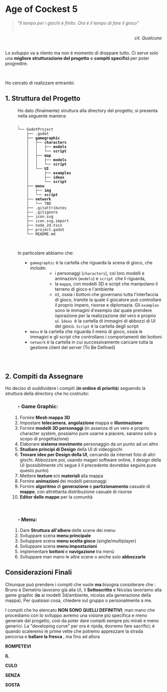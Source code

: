 <h1>Age of Cockest 5</h1>
<blockquote><em>"Il tempo per i giochi &egrave; finito. Ora &egrave; il tempo di fare il gioco"&nbsp; &nbsp; &nbsp; &nbsp; &nbsp; &nbsp; &nbsp; &nbsp; &nbsp; &nbsp; &nbsp; &nbsp; &nbsp; &nbsp; &nbsp; &nbsp; &nbsp; &nbsp; &nbsp; &nbsp; &nbsp; &nbsp; &nbsp; &nbsp; &nbsp;&nbsp;</em></blockquote>
<div style="text-align: right;"><em>cit. Qualcuno</em></div>
<div style="text-align: right;">&nbsp;</div>
<p>Lo sviluppo va a rilento ma non &egrave; momento di droppare tutto. Ci serve solo una <strong>migliore strutturazione del progetto</strong> e <strong>compiti specifici </strong>per poter progredire.</p>
<p>&nbsp;</p>
<p>Ho cercato di realizzare entrambi:</p>
<h2>1. Struttura del Progetto</h2>
<p style="padding-left: 40px;">Ho dato (finalmente) struttura alla directory del progetto; si presenta nella seguente maniera:</p>
<pre style="padding-left: 40px;"><code>.
└── GodotProject
    ├── .godot
    ├── <strong>gamegraphic</strong>
    │   ├── <strong>characters</strong>
    │   │   ├── <strong>models</strong>
    │   │   └── <strong>script</strong>
    │   ├── <strong>map</strong>
    │   │   ├── <strong>models</strong>
    │   │   └── <strong>script</strong>
    │   └── <strong>UI</strong>
    │       ├── <strong>examples</strong>
    │       ├── <strong>ideas</strong>
    │       └── <strong>script</strong>
    ├── <strong>menu</strong>
    │   ├── <strong>img</strong>
    │   └── <strong>script</strong>
    ├── <strong>network</strong>
    │   └── TBD
    ├── .gitattributes
    ├── .gitignore
    ├── icon.svg
    ├── icon.svg.import
    ├── node_2d.tscn
    ├── project.godot
  	└── README.md</code></pre>
<p style="padding-left: 40px;">&nbsp;</p>
<p style="padding-left: 40px;">In particolare abbiamo che:</p>
<ul style="padding-left: 80px;">
<li><code>gamegraphic</code> &egrave; la cartella che riguarda la scena di gioco, che include:
<ul style="padding-left: 80px;">
<li>i personaggi (<code>characters</code>), coi loro modelli e animazioni (<code>models</code>) e <code>script </code>che li riguarda,</li>
<li>la <code>mappa</code>, con modelli 3D e script che manipolano il terreno di gioco e l'ambiente</li>
<li><code>UI</code>, ossia i bottoni che governano tutta l'interfaccia di gioco, tramite la quale il giocatore pu&ograve; controllare il proprio impero, risorse e diplomazia. Gli <code>examples</code> sono le immagini d'esempio dal quale prendere ispirazione per la realizzazione del vero e proprio ui. <code>Ideas </code>&egrave; la cartella di immagini di abbozzi di UI del gioco. <code>Script</code> &egrave; la cartella degli script</li>
</ul>
</li>
<li><code>menu</code> &egrave; la cartella che riguarda il men&ugrave; di gioco, ossia le immagini e gli script che controllano i comportamenti dei bottoni</li>
<li><code>network</code> &egrave; la cartella in cui successivamente caricare tutta la gestione client del server (To Be Defined)</li>
</ul>
<h3>&nbsp;</h3>
<h2>2. Compiti da Assegnare</h2>
<p>Ho deciso di suddividere i compiti (<strong>in ordine di priorit&agrave;</strong>) seguendo la struttura della directory che ho costruito:</p>
<h3 style="padding-left: 40px;">- Game Graphic:</h3>
<ol>
<li style="list-style-type: none;">
<ol>
<li>Fornire <strong>Mesh mappa 3D</strong></li>
<li>Impostare <strong>telecamera</strong>, <strong>angolazione </strong>mappa e <strong>illuminazione</strong></li>
<li>Fornire <strong>modelli 3D personaggi </strong>(in assenza di un vero e proprio character system, possiamo pure usarne a piacere, saranno solo a scopo di progettazione)</li>
<li>Elaborare <strong>sistema movimento</strong> personaggio da un punto ad un altro&nbsp;</li>
<li><strong>Studiare principi di Design</strong> della UI di videogiochi</li>
<li><strong>Trovare idee per Design della UI</strong>, cercando da internet foto di altri giochi. Abbozzare poi, usando magari software online, il design della UI (possibilmente chi segue il il precedente dovrebbe seguire pure questo punto)</li>
<li>Mettere <strong>texture </strong>e/o <strong>materiali </strong>alla mappa</li>
<li>Fornire <strong>animazioni </strong>dei modelli personaggi</li>
<li>Fornire <strong>algoritmo </strong>di <strong>generazione </strong>e <strong>partizionamento </strong>casuale di <strong>mappe</strong>, con altrettanta distribuzione casuale di risorse</li>
<li><strong>Editor delle mappe</strong> per la comunit&agrave;</li>
</ol>
</li>
</ol>
<p>&nbsp;</p>
<h3 style="padding-left: 40px;">- Menu:</h3>
<ol>
<li style="list-style-type: none;">
<ol>
<li>Dare <strong>Struttura all'albero </strong>delle scene dei menu</li>
<li>Sviluppare scena <strong>menu principale</strong></li>
<li>Sviluppare scena <strong>menu scelta gioco</strong> (single/multiplayer)</li>
<li>Sviluppare scena <strong>menu impostazioni</strong></li>
<li>implementare <strong>bottoni </strong>e <strong>navigazione </strong>tra men&ugrave;</li>
<li>Sviluppare man mano le altre scene o anche solo <strong>abbozzarle</strong></li>
</ol>
</li>
</ol>
<h2>Considerazioni Finali</h2>
<p>Chiunque pu&ograve; prendere i compiti che vuole <strong>ma&nbsp;</strong>bisogna considerare che : Bruno e Demetrio lavorano gi&agrave; alla UI, il <strong>Sottoscritto </strong>e Nicolas lavoriamo alla game graphic (<strong>io</strong> ai modelli 3d/ambiente, nicolas alla generazione della mappa). Per qualsiasi cosa, chiedere sul gruppo o personalmente a me.</p>
<p>I compiti che ho elencato <strong>NON SONO QUELLI DEFINITIVI</strong>; man mano che procediamo con lo sviluppo avremo una visione pi&ugrave; specifica e meno generale del progetto, cos&igrave; da poter dare compiti sempre pi&ugrave; mirati e meno generici. La "developing curve" per ora &egrave; ripida, dovremo fare sacrifici; &egrave; quando scaleremo le prime vette che potremo apprezzare la strada percorsa e <strong>ballare la fresca </strong>, ma fino ad allora&nbsp;</p>
<p><strong>ROMPETEVI</strong></p>
<p><strong>IL</strong></p>
<p><strong>CULO</strong></p>
<p><strong>SENZA</strong></p>
<p><strong>SOSTA</strong></p>
